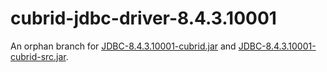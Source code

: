 # cubrid-jdbc-driver-8.4.3.10001

An orphan branch for [JDBC-8.4.3.10001-cubrid.jar](http://ftp.cubrid.org/CUBRID_Drivers/JDBC_Driver/JDBC-8.4.3.10001-cubrid.jar) and [JDBC-8.4.3.10001-cubrid-src.jar](http://ftp.cubrid.org/CUBRID_Drivers/JDBC_Driver/JDBC-8.4.3.10001-cubrid-src.jar).
